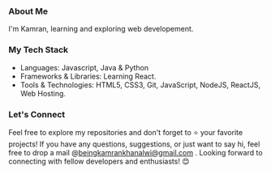 ### About Me

I'm Kamran, learning and exploring web developement. 

### My Tech Stack

- Languages: Javascript, Java & Python
- Frameworks & Libraries: Learning React.
- Tools & Technologies: HTML5, CSS3, Git, JavaScript, NodeJS, ReactJS, Web Hosting.

### Let's Connect

Feel free to explore my repositories and don't forget to ⭐️ your favorite projects! If you have any questions, suggestions, or just want to say hi, feel free to drop a mail @beingkamrankhanalwi@gmail.com . Looking forward to connecting with fellow developers and enthusiasts! 😊
